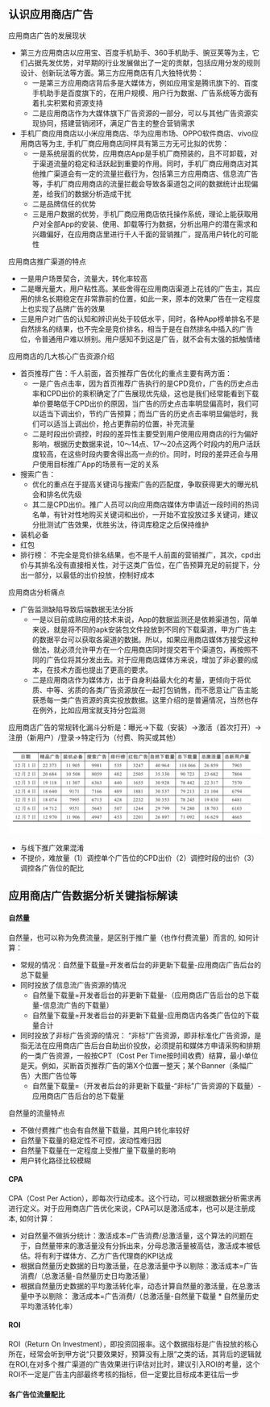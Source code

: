## 认识应用商店广告
应用商店广告的发展现状
- 第三方应用商店以应用宝、百度手机助手、360手机助手、豌豆荚等为主，它们占据先发优势，对早期的行业发展做出了一定的贡献，包括应用分发的规则设计、创新玩法等方面。第三方应用商店有几大独特优势：
  - 一是第三方应用商店背后多是大媒体方，例如应用宝是腾讯旗下的、百度手机助手是百度旗下的，在用户规模、用户行为数据、广告系统等方面有着扎实积累和资源支持
  - 二是应用商店作为大媒体旗下广告资源的一部分，可以与其他广告资源实现协同，搭建营销闭环，满足广告主的整合营销需求
- 手机厂商应用商店以小米应用商店、华为应用市场、OPPO软件商店、vivo应用商店等为主, 手机厂商应用商店同样具有第三方无可比拟的优势：
  - 一是系统层面的优势，应用商店App是手机厂商预装的，且不可卸载，对于渠道流量的稳定和活跃起到重要的作用。同时，手机厂商应用商店对其他推广渠道会有一定的流量拦截行为，包括第三方应用商店、信息流广告等，手机厂商应用商店的流量拦截会导致各渠道包之间的数据统计出现偏差，给我们的数据分析造成干扰
  - 二是品牌信任的优势
  - 三是用户数据的优势，手机厂商应用商店依托操作系统，理论上能获取用户对全部App的安装、使用、卸载等行为数据，分析出用户的潜在需求和兴趣偏好，在应用商店里进行千人千面的营销推广，提高用户转化的可能性

应用商店推广渠道的特点
- 一是用户场景契合，流量大，转化率较高
- 二是曝光量大，用户粘性高。某些舍得在应用商店渠道上花钱的广告主，其应用的排名长期稳定在非常靠前的位置，如此一来，原本的效果广告在一定程度上也实现了品牌广告的效果
- 三是用户对广告的认知和辨识尚处于较低水平，同时，各种App榜单排名不是自然排名的结果，也不完全是竞价排名，相当于是在自然排名中插入的广告位，令普通用户难以辨别。用户感知不到这是广告，就不会有太强的抵触情绪

应用商店的几大核心广告资源介绍
- 首页推荐广告：千人前面，首页推荐广告优化的重点主要有两方面：
  - 一是广告点击率，因为首页推荐广告执行的是CPD竞价，广告的历史点击率和CPD出价的乘积确定了广告展现优先级，这也是我们经常能看到下载单价要略低于CPD出价的原因，当广告的历史点击率明显偏高时，我们可以适当下调出价，节约广告预算；而当广告的历史点击率明显偏低时，我们可以适当上调出价，抢占更靠前的位置，补充流量
  - 二是时段出价调控，时段的差异性主要受到用户使用应用商店的行为偏好影响，根据历史数据来说，10～14点、17～20点这两个时段内的用户活跃度较高，在这些时段内要舍得出高一点的价。同时，时段的差异还会与用户使用目标推广App的场景有一定的关系
- 搜索广告：
  - 优化的重点在于提高关键词与搜索广告的匹配度，争取获得更大的曝光机会和排名优先级
  - 其二是CPD出价。推广人员可以向应用商店媒体方申请近一段时间的热词名单，有针对性地购买关键词和出价，一开始不宜投放过多关键词，建议分批测试广告效果，优胜劣汰，待词库稳定之后保持维护
- 装机必备
- 红包
- 排行榜： 不完全是竞价排名结果，也不是千人前面的营销推广，其次，cpd出价与其排名没有直接相关性，对于这类广告位，在广告预算充足的前提下，分出一部分，以最低的出价投放，控制好成本

应用商店分析痛点
- 广告监测缺陷导致后端数据无法分拆
  - 一是以目前成熟应用的技术来说，App的数据监测还是依赖渠道包，简单来说，就是将不同的apk安装包文件投放到不同的下载渠道，甲方广告主的数据平台可以获取各渠道的数据。所以，如果应用商店媒体方接受这种做法，就必须允许甲方在一个应用商店同时提交若干个渠道包，再按照不同的广告位将其分发出去。对于应用商店媒体方来说，增加了非必要的成本，在技术方面也提出了更高的要求。
  - 二是应用商店作为媒体方，出于自身利益最大化的考量，更倾向于将优质、中等、劣质的各类广告资源放在一起打包销售，而不愿意让广告主能获悉每一类广告资源的真实投放数据。这里介绍的是普遍情况，当然也存在例外，比如应用宝就支持分包监测

应用商店广告的常规转化漏斗分析是：曝光→下载（安装）→激活（首次打开）→注册（新用户）/登录→特定行为（付费、购买或其他）
![image](/img/某app在小米应用商店.png)
- 与线下推广效果混淆
- 不提价，难放量（1）调控单个广告位的CPD出价（2）调控时段的出价（3）调控各广告位的配比

## 应用商店广告数据分析关键指标解读

#### 自然量
自然量，也可以称为免费流量，是区别于推广量（也作付费流量）而言的, 如何计算：
- 常规的情况：自然量下载量=开发者后台的非更新下载量-应用商店广告后台的总下载量
- 同时投放了信息流广告资源的情况
  - 自然量下载量=开发者后台的非更新下载量-（应用商店广告后台的总下载量-信息流广告的下载量）
  - 自然量下载量=开发者后台的非更新下载量-应用商店内各类广告位的下载量合计
- 同时投放了非标广告资源的情况： “非标”广告资源，即非标准化广告资源，是指无法在应用商店广告后台自助出价投放，必须提前和媒体方申请采购和排期的一类广告资源，一般按CPT（Cost Per Time按时间收费）结算，最小单位是天。例如，买断首页推荐广告的第X个位置一整天；某个Banner（条幅广告）大图广告位等
  - 自然量下载量=（开发者后台的非更新下载量-“非标”广告资源的下载量）-应用商店广告后台的总下载量

自然量的流量特点
- 不做付费推广也会有自然量下载量，其用户转化率较好
- 自然量下载量的稳定性不可控，波动性难归因
- 自然量下载量在一定程度上受推广量下载量的影响
- 用户转化路径比较模糊

#### CPA
CPA（Cost Per Action），即每次行动成本。这个行动，可以根据数据分析需求再进行定义。对于应用商店广告优化来说，CPA可以是激活成本，也可以是注册成本, 如何计算：
- 对自然量不做拆分统计：激活成本=广告消费/总激活量，这个算法的问题在于，自然量带来的激活量没有分拆出来，分母总激活量被高估，激活成本被低估。将有利于媒体方、乙方广告代理商的KPI达成
- 根据自然量历史数据的日均激活量，在总激活量中予以剔除：激活成本=广告消费/（总激活量-自然量历史日均激活量）
- 根据自然量历史数据的平均激活转化率，动态计算自然量的激活量，在总激活量中予以剔除： 激活成本=广告消费/（总激活量-自然量下载量 * 自然量历史平均激活转化率）

#### ROI
ROI（Return On Investment），即投资回报率。这个数据指标是广告投放的核心所在，经常会听到甲方说“只要效果好，预算没有上限”之类的话，其背后的逻辑就在ROI,在对多个推广渠道的广告效果进行评估对比时，建议引入ROI的考量，这个ROI不一定是广告主内部最终考核的指标，但一定要比目标成本更往后一步

#### 各广告位流量配比

